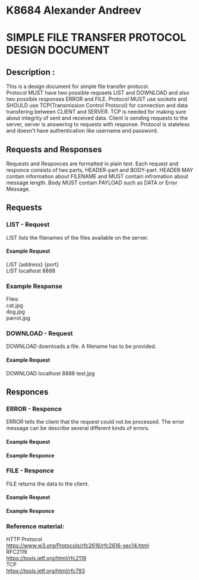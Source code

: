 # K8684 Alexander Andreev
# SIMPLE FILE TRANSFER PROTOCOL DESIGN DOCUMENT
## Description : 

This is a design document for simple file transfer protocol.  
Protocol MUST have two possible requsets LIST and DOWNLOAD and also two possible responses ERROR and FILE. Protocol MUST use sockets and SHOULD use TCP(Transmission Control Protocol) for connection and data transfering between CLIENT and SERVER. TCP is needed for making sure about integrity of sent and received data.  Client is sending requests to the server, server is answering to requests with response. Protocol is stateless and doesn't have authentication like username and password.  

  
## Requests and Responses
Requests and Responces are formatted in plain text. Each request and responce consists of two parts, HEADER-part and BODY-part. HEADER MAY contain information about FILENAME and MUST contain infromation about message length. Body MUST contain PAYLOAD such as DATA or Error Message.

## Requests  
### LIST - Request  
LIST  lists the filenames of the files available on the server.

#### Example Request
LIST {address} {port}  
LIST localhost 8888  
### Example Response  
Files:  
cat.jpg  
dog.jpg  
parrot.jpg  
  
### DOWNLOAD - Request  
DOWNLOAD downloads a file. A filename has to be provided.  
  
#### Example Request 
DOWNLOAD localhost 8888 test.jpg


## Responces  

### ERROR - Responce  
ERROR tells the client that the request could not be processed. The error message can be describe several different kinds of errors.  
  
#### Example Request 

#### Example Responce  

### FILE - Responce  
FILE returns the data to the client.  
  
#### Example Request  
#### Example Responce  

### Reference material:  
HTTP Protocol  
https://www.w3.org/Protocols/rfc2616/rfc2616-sec14.html  
RFC2119  
https://tools.ietf.org/html/rfc2119  
TCP  
https://tools.ietf.org/html/rfc793
